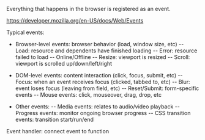 Everything that happens in the browser is registered as an event.

https://developer.mozilla.org/en-US/docs/Web/Events

Typical events:
- Browser-level events: browser behavior (load, window size, etc)
-- Load: resource and dependents have finished loading
-- Error: resource failed to load
-- Online/Offline
-- Resize: viewport is resized
-- Scroll: viewport is scrolled up/down/left/right

- DOM-level events: content interaction (click, focus, submit, etc)
-- Focus: when an event receives focus (clicked, tabbed to, etc)
-- Blur: event loses focus (leaving from field, etc)
-- Reset/Submit: form-specific events
-- Mouse events: click, mouseover, drag, drop, etc

- Other events:
-- Media events: relates to audio/video playback
-- Progress events: monitor ongoing browser progress
-- CSS transition events: transition start/run/end

Event handler: connect event to function
